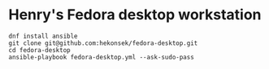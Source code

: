 # Henry's Fedora desktop workstation

    dnf install ansible
    git clone git@github.com:hekonsek/fedora-desktop.git
    cd fedora-desktop
    ansible-playbook fedora-desktop.yml --ask-sudo-pass